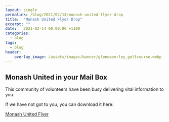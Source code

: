 ```yaml
---
layout: single
permalink: /blog/2021/02/14/monash-united-flyer-drop
title:  "Monash United Flyer Drop"
excerpt: ""
date:   2021-02-14 00:00:00 +1100
categories:
  - blog
tags:
  - blog
header:
    overlay_image: /assets/images/banner/glenwaverley_golfcourse.webp
---
```


<style>
.page__hero--overlay p, .page__hero--overlay h1{
    background-color: rgba(0, 90, 136, 0.5);
    max-width: fit-content !important;
    border-radius: 25px;
    padding: 10px;
}
.page__lead {
  display:none
}
</style>

## Monash United in your Mail Box

This community of volunteers have been busy delivering vital information to you.

If we have not got to you, you can download it here:

<a target="_blank" href="/assets/docs/Monash-United-Flyer.pdf" title="Monash United Flyer">Monash United Flyer</a>
